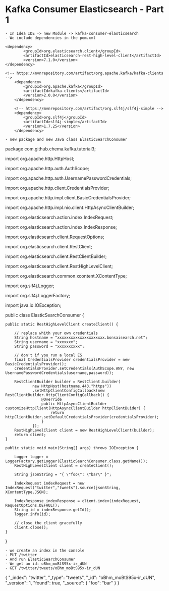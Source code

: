 # Kafka Consumer Elasticsearch - Part 1

	- In Idea IDE -> new Module -> kafka-consumer-elasticsearch
	- We include dependencies in the pom.xml

	<dependency>
    		<groupId>org.elasticsearch.client</groupId>
    		<artifactId>elasticsearch-rest-high-level-client</artifactId>
    		<version>7.1.0</version>
	</dependency>

	<!-- https://mvnrepository.com/artifact/org.apache.kafka/kafka-clients -->
        <dependency>
            <groupId>org.apache.kafka</groupId>
            <artifactId>kafka-clients</artifactId>
            <version>2.0.0</version>
        </dependency>

        <!-- https://mvnrepository.com/artifact/org.slf4j/slf4j-simple -->
        <dependency>
            <groupId>org.slf4j</groupId>
            <artifactId>slf4j-simple</artifactId>
            <version>1.7.25</version>
        </dependency>

	- new package and new Java class ElasticSearchConsumer

package com.github.chema.kafka.tutorial3;

import org.apache.http.HttpHost;

import org.apache.http.auth.AuthScope;

import org.apache.http.auth.UsernamePasswordCredentials;

import org.apache.http.client.CredentialsProvider;

import org.apache.http.impl.client.BasicCredentialsProvider;

import org.apache.http.impl.nio.client.HttpAsyncClientBuilder;

import org.elasticsearch.action.index.IndexRequest;

import org.elasticsearch.action.index.IndexResponse;

import org.elasticsearch.client.RequestOptions;

import org.elasticsearch.client.RestClient;

import org.elasticsearch.client.RestClientBuilder;

import org.elasticsearch.client.RestHighLevelClient;

import org.elasticsearch.common.xcontent.XContentType;

import org.slf4j.Logger;

import org.slf4j.LoggerFactory;

import java.io.IOException;

public class ElasticSearchConsumer {

    public static RestHighLevelClient createClient() {

        // replace whith your own credentials
        String hostname = "xxxxxxxxxxxxxxxxxxxxx.bonsaisearch.net";
        String username = "xxxxxxx";
        String password = "xxxxxxxxxx";

        // don't if you run a local ES
        final CredentialsProvider credentialsProvider = new BasicCredentialsProvider();
        credentialsProvider.setCredentials(AuthScope.ANY, new UsernamePasswordCredentials(username,password));

        RestClientBuilder builder = RestClient.builder(
                new HttpHost(hostname,443,"https"))
                .setHttpClientConfigCallback(new RestClientBuilder.HttpClientConfigCallback() {
                    @Override
                    public HttpAsyncClientBuilder customizeHttpClient(HttpAsyncClientBuilder httpClientBuider) {
                        return httpClientBuider.setDefaultCredentialsProvider(credentialsProvider);
                    }
                });
        RestHighLevelClient client = new RestHighLevelClient(builder);
        return client;
    }

    public static void main(String[] args) throws IOException {

        Logger logger = LoggerFactory.getLogger(ElasticSearchConsumer.class.getName());
        RestHighLevelClient client = createClient();

        String jsonString = "{ \"foo\": \"bar\" }";

        IndexRequest indexRequest = new IndexRequest("twitter","tweets").source(jsonString, XContentType.JSON);

        IndexResponse indexResponse = client.index(indexRequest, RequestOptions.DEFAULT);
        String id = indexResponse.getId();
        logger.info(id);

        // close the client gracefully
        client.close();
    }

}

	- we create an index in the console
	- PUT /twitter
	- And run ElasticSearchConsumer
	- We get an id: oBhm_moBtS95x-ir_dUN
	- GET /twitter/tweets/oBhm_moBtS95x-ir_dUN

{
  "_index": "twitter",
  "_type": "tweets",
  "_id": "oBhm_moBtS95x-ir_dUN",
  "_version": 1,
  "found": true,
  "_source": {
    "foo": "bar"
  }
}